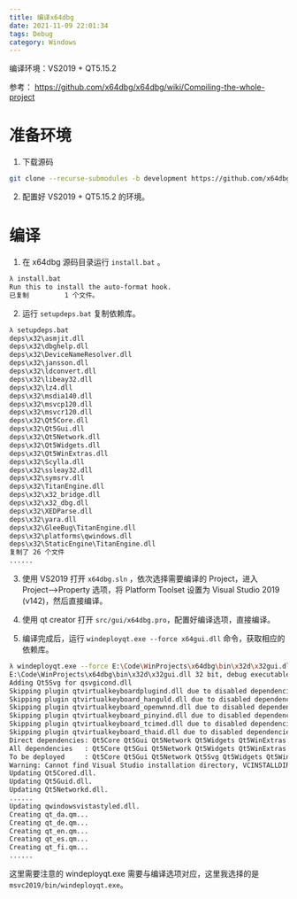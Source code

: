 ```yaml
---
title: 编译x64dbg
date: 2021-11-09 22:01:34
tags: Debug
category: Windows
---
```


编译环境：VS2019 + QT5.15.2

参考： https://github.com/x64dbg/x64dbg/wiki/Compiling-the-whole-project

# 准备环境
1. 下载源码
```bash
git clone --recurse-submodules -b development https://github.com/x64dbg/x64dbg.git
```

2. 配置好 VS2019 + QT5.15.2 的环境。

# 编译
1. 在 x64dbg 源码目录运行 `install.bat` 。
```bash
λ install.bat
Run this to install the auto-format hook.
已复制         1 个文件。
```

2. 运行 `setupdeps.bat` 复制依赖库。
```bash
λ setupdeps.bat
deps\x32\asmjit.dll
deps\x32\dbghelp.dll
deps\x32\DeviceNameResolver.dll
deps\x32\jansson.dll
deps\x32\ldconvert.dll
deps\x32\libeay32.dll
deps\x32\lz4.dll
deps\x32\msdia140.dll
deps\x32\msvcp120.dll
deps\x32\msvcr120.dll
deps\x32\Qt5Core.dll
deps\x32\Qt5Gui.dll
deps\x32\Qt5Network.dll
deps\x32\Qt5Widgets.dll
deps\x32\Qt5WinExtras.dll
deps\x32\Scylla.dll
deps\x32\ssleay32.dll
deps\x32\symsrv.dll
deps\x32\TitanEngine.dll
deps\x32\x32_bridge.dll
deps\x32\x32_dbg.dll
deps\x32\XEDParse.dll
deps\x32\yara.dll
deps\x32\GleeBug\TitanEngine.dll
deps\x32\platforms\qwindows.dll
deps\x32\StaticEngine\TitanEngine.dll
复制了 26 个文件
......
```

3. 使用 VS2019 打开 `x64dbg.sln` ，依次选择需要编译的 Project，进入 Project-->Property 选项，将 Platform Toolset 设置为 Visual Studio 2019 (v142)，然后直接编译。

4. 使用 qt creator 打开 `src/gui/x64dbg.pro`，配置好编译选项，直接编译。

5. 编译完成后，运行 `windeployqt.exe --force x64gui.dll` 命令，获取相应的依赖库。
```bash
λ windeployqt.exe --force E:\Code\WinProjects\x64dbg\bin\x32d\x32gui.dll
E:\Code\WinProjects\x64dbg\bin\x32d\x32gui.dll 32 bit, debug executable
Adding Qt5Svg for qsvgicond.dll
Skipping plugin qtvirtualkeyboardplugind.dll due to disabled dependencies (Qt5Qml Qt5Quick).
Skipping plugin qtvirtualkeyboard_hanguld.dll due to disabled dependencies (Qt5Qml Qt5Quick).
Skipping plugin qtvirtualkeyboard_openwnnd.dll due to disabled dependencies (Qt5Qml Qt5Quick).
Skipping plugin qtvirtualkeyboard_pinyind.dll due to disabled dependencies (Qt5Qml Qt5Quick).
Skipping plugin qtvirtualkeyboard_tcimed.dll due to disabled dependencies (Qt5Qml Qt5Quick).
Skipping plugin qtvirtualkeyboard_thaid.dll due to disabled dependencies (Qt5Qml Qt5Quick).
Direct dependencies: Qt5Core Qt5Gui Qt5Network Qt5Widgets Qt5WinExtras
All dependencies   : Qt5Core Qt5Gui Qt5Network Qt5Widgets Qt5WinExtras
To be deployed     : Qt5Core Qt5Gui Qt5Network Qt5Svg Qt5Widgets Qt5WinExtras
Warning: Cannot find Visual Studio installation directory, VCINSTALLDIR is not set.
Updating Qt5Cored.dll.
Updating Qt5Guid.dll.
Updating Qt5Networkd.dll.
......
Updating qwindowsvistastyled.dll.
Creating qt_da.qm...
Creating qt_de.qm...
Creating qt_en.qm...
Creating qt_es.qm...
Creating qt_fi.qm...
......
```
这里需要注意的 windeployqt.exe 需要与编译选项对应，这里我选择的是`msvc2019/bin/windeployqt.exe`。